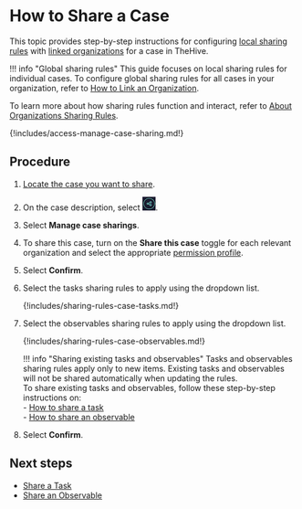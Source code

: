 # How to Share a Case

This topic provides step-by-step instructions for configuring [local sharing rules](../../../administration/organizations/about-organizations-sharing-rules.md#local-sharing-rules) with [linked organizations](../../../administration/organizations/link-an-organization.md) for a case in TheHive.

!!! info "Global sharing rules"
    This guide focuses on local sharing rules for individual cases. To configure global sharing rules for all cases in your organization, refer to [How to Link an Organization](../../../administration/organizations/link-an-organization.md).

To learn more about how sharing rules function and interact, refer to [About Organizations Sharing Rules](../../../administration/organizations/about-organizations-sharing-rules.md).

{!includes/access-manage-case-sharing.md!}

## Procedure

1. [Locate the case you want to share](../../analyst-corner/cases/search-for-cases/find-a-case.md).

2. On the case description, select ![Sharing button](../../../images/user-guides/analyst-corner/cases/sharing-button.png).

3. Select **Manage case sharings**.

4. To share this case, turn on the **Share this case** toggle for each relevant organization and select the appropriate [permission profile](../../../administration/profiles.md).

5. Select **Confirm**.

6. Select the tasks sharing rules to apply using the dropdown list.

    {!includes/sharing-rules-case-tasks.md!}

7. Select the observables sharing rules to apply using the dropdown list.

    {!includes/sharing-rules-case-observables.md!}

    !!! info "Sharing existing tasks and observables"
        Tasks and observables sharing rules apply only to new items. Existing tasks and observables will not be shared automatically when updating the rules.  
        To share existing tasks and observables, follow these step-by-step instructions on:  
        - [How to share a task](../tasks/share-a-task.md)  
        - [How to share an observable](share-an-observable.md)

8. Select **Confirm**.

## Next steps

* [Share a Task](../tasks/share-a-task.md)
* [Share an Observable](share-an-observable.md)
